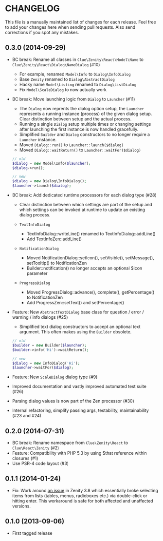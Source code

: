 # CHANGELOG

This file is a manually maintained list of changes for each release. Feel free
to add your changes here when sending pull requests. Also send corrections if
you spot any mistakes.

## 0.3.0 (2014-09-29)

* BC break: Rename all classes in `Clue\Zenity\React\Model\Name` to `Clue\Zenity\React\Dialog\NameDialog`
  (#10)
  * For example, renamed `Model\Info` to `Dialog\InfoDialog`
  * Base `Zenity` renamed to `Dialog\AbstractDialog`
  * Hacky name `Model\Listing` renamed to `Dialog\ListDialog`
  * Fix `Model\ScaleDialog` to now actually work

* BC break: Move launching logic from `Dialog` to `Launcher`
  (#11)
  * The `Dialog` now reprents the dialog option setup, the `Launcher` represents a running instance (process) of the given dialog setup. Clear distinction between setup and the actual process.
  * Running a single `Dialog` setup multiple times or changing settings after launching the first instance is now handled gracefully.
  * Simplified `Builder` and `Dialog` constructors to no longer require a `Launcher` instance.
  * Moved `Dialog::run()` to `Launcher::launch($dialog)`
  * Moved `Dialog::waitReturn()` to `Launcher::waitFor($dialog)`
  
  ```php
  // old
  $dialog = new Model\Info($launcher);
  $dialog->run();
  
  // new
  $dialog = new Dialog\InfoDialog();
  $launcher->launch($dialog);
  ```
  
* BC break: Add dedicated runtime processors for each dialog type
  (#28)
  * Clear distinction between which settings are part of the setup and which settings can be invoked at runtime to update an existing dialog process.

  * `TextInfoDialog`
    * TextInfoDialog::writeLine() renamed to TextInfoDialog::addLine()
    * Add TextInfoZen::addLine()

  * `NotificationDialog`
    * Moved NotificationDialog::setIcon(), setVisible(), setMessage(), setTooltip() to NotificationZen
    * Builder::notification() no longer accepts an optional $icon parameter

  * `ProgressDialog`
    * Moved ProgressDialog::advance(), complete(), getPercentage() to NotificationZen
    * Add ProgressZen::setText() and setPercentage()

* Feature: New `AbstractTextDialog` base class for question / error / warning / info dialogs
  (#25)
  * Simplified text dialog constructors to accept an optional text argument. This often makes using the `Builder` obsolete.
  
  ```php
  // old
  $builder = new Builder($launcher);
  $builder->info('Hi')->waitReturn();
  
  // new
  $dialog = new InfoDialog('Hi');
  $launcher->waitFor($dialog);
  ```

* Feature: New `ScaleDialog` dialog type
  (#9)

* Improved documentation and vastly improved automated test suite
  (#26)

* Parsing dialog values is now part of the Zen processor
  (#30)

* Internal refactoring, simplify passing args, testability, maintainability
  (#23 and #24)

## 0.2.0 (2014-07-31)

* BC break: Rename namespace from `Clue\Zenity\React` to `Clue\React\Zenity`
  (#2)
* Feature: Compatibility with PHP 5.3 by using $that reference within closures
  (#1)
* Use PSR-4 code layout
  (#3)

## 0.1.1 (2014-01-24)

* Fix: Work around [an issue](https://bugzilla.gnome.org/show_bug.cgi?id=698683)
  in Zenity 3.8 which essentially broke selecting items from lists (tables,
  menus, radioboxes etc.) via double-click or hitting enter. This workaround is
  safe for both affected and unaffected versions.

## 0.1.0 (2013-09-06)

* First tagged release
